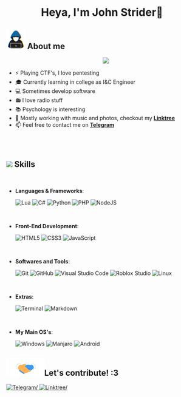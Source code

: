 <h1 align="center">Heya, I'm John Strider👋</h1>

## <picture><img src = "./mdImages/about_me.gif" width = 50px></picture> **About me**

<picture> <img align="right" src="https://d.furaffinity.net/art/feve/1579803460/1579803460.feve_rexthefoxylullaby.gif" width = 250px></picture>

<br>

- ⚡ Playing CTF's, I love pentesting
- 🎓 Currently learning in college as I&C Engineer
- 💻 Sometimes develop software
- 📻 I love radio stuff
- 📚 Psychology is interesting
- 🎵 Mostly working with music and photos, checkout my **[Linktree](https://linktr.ee/johnstrider)**
- 📫 Feel free to contact me on **[Telegram](https://t.me/John_Strider)**

<br><br>

## <img src="https://media2.giphy.com/media/QssGEmpkyEOhBCb7e1/giphy.gif?cid=ecf05e47a0n3gi1bfqntqmob8g9aid1oyj2wr3ds3mg700bl&rid=giphy.gif" width ="50"><b> Skills</b>
<br>

<p align="center">

- **Languages & Frameworks**:
    
    ![Lua](https://img.shields.io/badge/Lua-%232C2D72.svg?style=for-the-badge&logo=lua&logoColor=white)
    ![C#](https://img.shields.io/badge/Csharp-%23239120.svg?style=for-the-badge&logo=csharp&logoColor=white)
    ![Python](https://img.shields.io/badge/Python-%2314354C.svg?style=for-the-badge&logo=python&logoColor=white)
    ![PHP](https://img.shields.io/badge/PHP-%23777BB4.svg?style=for-the-badge&logo=php&logoColor=white)
    ![NodeJS](https://img.shields.io/badge/NodeJS-%23339933.svg?style=for-the-badge&logo=nodedotjs&logoColor=white)

<br>   
    
- **Front-End Development**:

   ![HTML5](https://img.shields.io/badge/HTML5%20-%23E34F26.svg?style=for-the-badge&logo=html5&logoColor=white)
   ![CSS3](https://img.shields.io/badge/CSS%20-%231572B6.svg?style=for-the-badge&logo=css3&logoColor=white)
   ![JavaScript](https://img.shields.io/badge/JavaScript%20-%23F7DF1E.svg?style=for-the-badge&logo=javascript&logoColor=black)

<br>

- **Softwares and Tools**:

    ![Git](https://img.shields.io/badge/git-%23F05033.svg?style=for-the-badge&logo=git&logoColor=white)
    ![GitHub](https://img.shields.io/badge/github-%23121011.svg?style=for-the-badge&logo=github&logoColor=white)
    ![Visual Studio Code](https://img.shields.io/badge/Visual%20Studio%20Code-0078d7.svg?style=for-the-badge&logo=visual-studio-code&logoColor=white)
    ![Roblox Studio](https://img.shields.io/badge/Roblox%20Studio-%23000000.svg?style=for-the-badge&logo=roblox&logoColor=white)
    ![Linux](https://img.shields.io/badge/Linux-FCC624?style=for-the-badge&logo=linux&logoColor=black)
    

<br>

- **Extras**:

    ![Terminal](https://img.shields.io/badge/Terminal-%23054020?style=for-the-badge&logo=gnu-bash&logoColor=white)
    ![Markdown](https://img.shields.io/badge/markdown-%23000000.svg?style=for-the-badge&logo=markdown&logoColor=white)
    
<br>
    
- **My Main OS's**:
    
    ![Windows](https://img.shields.io/badge/Windows%2010-%230078D6?style=for-the-badge&logo=windows&logoColor=white)
    ![Manjaro](https://img.shields.io/badge/Manjaro-%2335BF5C?style=for-the-badge&logo=manjaro&logoColor=white)
    ![Android](https://img.shields.io/badge/Android-%233DDC84?style=for-the-badge&logo=android&logoColor=white)

</p>


## <b><img src="./mdImages/handshake.gif" width ="100">Let's contribute! :3</b>
<div align='left'>
<a href="https://t.me/John_Strider" target="_blank">
    <img src="https://img.shields.io/badge/Telegram: John_Strider-%2326A5E4.svg?color=26A5E4&style=for-the-badge&logo=telegram&logoColor=white" alt=Telegram/>
    </a>
<a href="https://linktr.ee/johnstrider" target="_blank">
    <img src="https://img.shields.io/badge/Linktree-%2343E55E.svg?color=43E55E4&style=for-the-badge&logo=linktree&logoColor=white" alt=Linktree/>
    </a>
</div>

